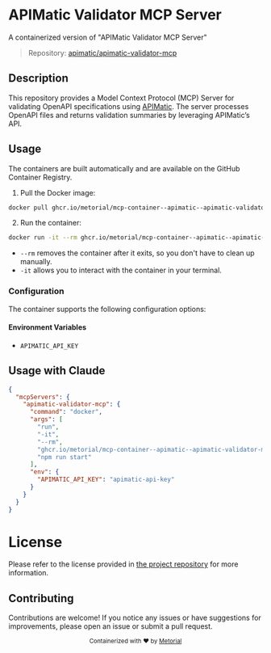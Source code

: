 
# APIMatic Validator MCP Server

A containerized version of "APIMatic Validator MCP Server"

> Repository: [apimatic/apimatic-validator-mcp](https://github.com/apimatic/apimatic-validator-mcp)

## Description

This repository provides a Model Context Protocol (MCP) Server for validating OpenAPI specifications using [APIMatic](https://www.apimatic.io/). The server processes OpenAPI files and returns validation summaries by leveraging APIMatic’s API.


## Usage

The containers are built automatically and are available on the GitHub Container Registry.

1. Pull the Docker image:

```bash
docker pull ghcr.io/metorial/mcp-container--apimatic--apimatic-validator-mcp--apimatic-validator-mcp
```

2. Run the container:

```bash
docker run -it --rm ghcr.io/metorial/mcp-container--apimatic--apimatic-validator-mcp--apimatic-validator-mcp 
```

- `--rm` removes the container after it exits, so you don't have to clean up manually.
- `-it` allows you to interact with the container in your terminal.


### Configuration

The container supports the following configuration options:




#### Environment Variables

- `APIMATIC_API_KEY`




## Usage with Claude

```json
{
  "mcpServers": {
    "apimatic-validator-mcp": {
      "command": "docker",
      "args": [
        "run",
        "-it",
        "--rm",
        "ghcr.io/metorial/mcp-container--apimatic--apimatic-validator-mcp--apimatic-validator-mcp",
        "npm run start"
      ],
      "env": {
        "APIMATIC_API_KEY": "apimatic-api-key"
      }
    }
  }
}
```

# License

Please refer to the license provided in [the project repository](https://github.com/apimatic/apimatic-validator-mcp) for more information.

## Contributing

Contributions are welcome! If you notice any issues or have suggestions for improvements, please open an issue or submit a pull request.

<div align="center">
  <sub>Containerized with ❤️ by <a href="https://metorial.com">Metorial</a></sub>
</div>
  